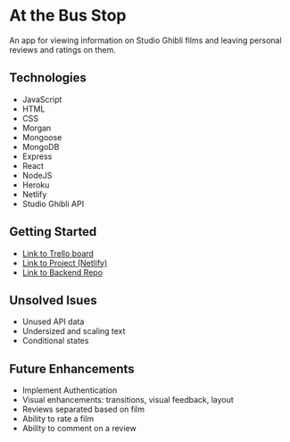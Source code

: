 At the Bus Stop
=================
An app for viewing information on Studio Ghibli films and leaving personal reviews and ratings on them.

Technologies
------------
* JavaScript
* HTML
* CSS
* Morgan
* Mongoose
* MongoDB
* Express
* React
* NodeJS
* Heroku
* Netlify
* Studio Ghibli API

Getting Started
---------------
* [Link to Trello board](https://trello.com/b/7yrAcVRY/project-3-development-board)
* [Link to Project (Netlify)](https://studio-ghibli-reviews.netlify.app/)
* [Link to Backend Repo](https://github.com/SpicyMeatloaf/studio-ghibli-reviews-backend)

Unsolved Isues
--------------
* Unused API data
* Undersized and scaling text
* Conditional states

Future Enhancements
-------------------
* Implement Authentication
* Visual enhancements: transitions, visual feedback, layout
* Reviews separated based on film
* Ability to rate a film
* Ability to comment on a review